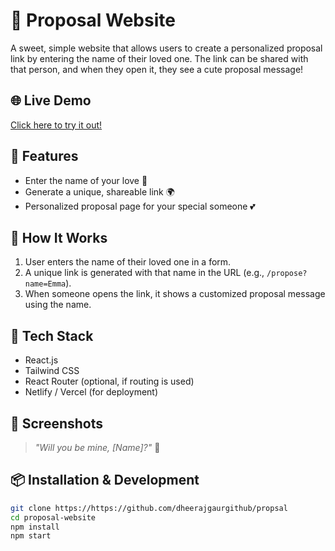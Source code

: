 # 💖 Proposal Website

A sweet, simple website that allows users to create a personalized proposal link by entering the name of their loved one. The link can be shared with that person, and when they open it, they see a cute proposal message!

## 🌐 Live Demo

[Click here to try it out!](https://your-live-link.com)

## 📝 Features

- Enter the name of your love 💌
- Generate a unique, shareable link 🌍
- Personalized proposal page for your special someone 💕

## 🚀 How It Works

1. User enters the name of their loved one in a form.
2. A unique link is generated with that name in the URL (e.g., `/propose?name=Emma`).
3. When someone opens the link, it shows a customized proposal message using the name.

## 🔧 Tech Stack

- React.js
- Tailwind CSS
- React Router (optional, if routing is used)
- Netlify / Vercel (for deployment)

## 📸 Screenshots

<!-- Add screenshots here if available -->
> _"Will you be mine, [Name]?"_ 💍

## 📦 Installation & Development

```bash
git clone https://https://github.com/dheerajgaurgithub/propsal
cd proposal-website
npm install
npm start
